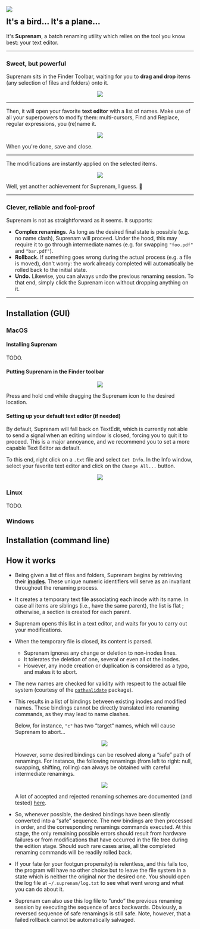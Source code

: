 
<img align="left" src="/img/logo_small.png">

## It's a bird... It's a plane...

It's **Suprenam**, a batch renaming utility which relies on the tool you know best: your text editor.

----

### Sweet, but powerful

Suprenam sits in the Finder Toolbar, waiting for you to **drag and drop** items (any selection of files and folders) onto it.

<p align="center"><img src="/img/drag_and_drop.gif"></p>

----

Then, it will open your favorite **text editor** with a list of names.
Make use of all your superpowers to modify them: multi-cursors, Find and Replace, regular expressions, you (re)name it.

<p align="center"><img src="/img/edition.gif"></p>

When you're done, save and close.

----

The modifications are instantly applied on the selected items.

<p align="center"><img src="/img/success.png"></p>

Well, yet another achievement for Suprenam, I guess. 🎉

----

### Clever, reliable and fool-proof

Suprenam is not as straightforward as it seems. It supports:

- **Complex renamings.** As long as the desired final state is possible (e.g. no name clash), Suprenam will proceed. Under the hood, this may require it to go through intermediate names (e.g. for swapping `"foo.pdf"` and `"bar.pdf"`).
- **Rollback.** If something goes wrong during the actual process (e.g. a file is moved), don't worry: the work already completed will automatically be rolled back to the initial state.
- **Undo.** Likewise, you can always undo the previous renaming session. To that end, simply click the Suprenam icon without dropping anything on it.

----

## Installation (GUI)

### MacOS

#### Installing Suprenam

TODO.

#### Putting Suprenam in the Finder toolbar

<p align="center"><img src="/img/toolbar.gif"></p>

Press and hold <kbd>cmd</kbd> while dragging the Suprenam icon to the desired location.

#### Setting up your default text editor (if needed)

By default, Suprenam will fall back on TextEdit, which is currently not able to send a signal when an editing window is closed, forcing you to quit it to proceed. This is a major annoyance, and we recommend you to set a more capable Text Editor as default.

To this end, right click on a `.txt` file and select `Get Info`. In the Info window, select your favorite text editor and click on the `Change All...` button.

<p align="center"><img src="/img/mac_set_default_text_editor.png"></p>


### Linux

TODO.

### Windows

## Installation (command line)

## How it works

- Being given a list of files and folders, Suprenam begins by retrieving their [**inodes**](https://en.wikipedia.org/wiki/Inode). These unique numeric identifiers will serve as an invariant throughout the renaming process.
- It creates a temporary text file associating each inode with its name. In case all items are siblings (i.e., have the same parent), the list is flat ; otherwise, a section is created for each parent.
- Suprenam opens this list in a text editor, and waits for you to carry out your modifications.
- When the temporary file is closed, its content is parsed.
  - Suprenam ignores any change or deletion to non-inodes lines.
  - It  tolerates the deletion of one, several or even all ot the inodes.
  - However, any inode creation or duplication is considered as a typo, and makes it to abort.
- The new names are checked for validity with respect to the actual file system (courtesy of the [`pathvalidate`](https://github.com/thombashi/pathvalidate) package).
- This results in a list of bindings between existing inodes and modified names. These bindings cannot be directly translated into renaming commands, as they may lead to name clashes.
  
  Below, for instance, `"c"` has two “target“ names, which will cause Suprenam to abort…

  <p align="center"><img src="/img/cycles_nope.png"></p>

  However, some desired bindings can be resolved along a “safe” path of renamings. For instance, the following renamings (from left to right: null, swapping, shifting, rolling) can always be obtained with careful intermediate renamings.

  <p align="center"><img src="/img/cycles_ok.png"></p>

  A lot of accepted and rejected renaming schemes are documented (and tested) [here](test/examples.md).  
- So, whenever possible, the desired bindings have been silently converted into a “safe” sequence. The new bindings are then processed in order, and the corresponding renamings commands executed. At this stage, the only remaining possible errors should result from hardware failures or from modifications that have occurred in the file tree during the edition stage. Should such rare cases arise, all the completed renaming commands will be readily rolled back.
- If your fate (or your footgun propensity) is relentless, and this fails too, the program will have no other choice but to leave the file system in a state which is neither the original nor the desired one. You should open the log file at `~/.suprenam/log.txt` to see what went wrong and what you can do about it.
- Suprenam can also use this log file to “undo” the previous renaming session by executing the sequence of arcs backwards. Obviously, a reversed sequence of safe renamings is still safe. Note, however, that a failed rollback cannot be automatically salvaged.
